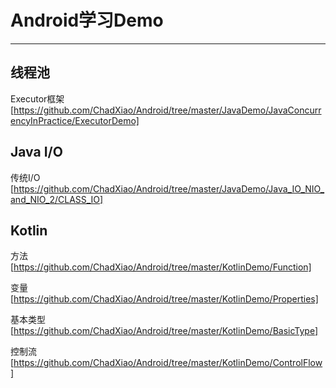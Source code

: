 # Android学习Demo

------

## 线程池 ##

Executor框架 [https://github.com/ChadXiao/Android/tree/master/JavaDemo/JavaConcurrencyInPractice/ExecutorDemo]

## Java I/O ##

传统I/O [https://github.com/ChadXiao/Android/tree/master/JavaDemo/Java_IO_NIO_and_NIO_2/CLASS_IO]

## Kotlin ##

方法 [https://github.com/ChadXiao/Android/tree/master/KotlinDemo/Function]


变量 [https://github.com/ChadXiao/Android/tree/master/KotlinDemo/Properties]


基本类型[https://github.com/ChadXiao/Android/tree/master/KotlinDemo/BasicType]


控制流[https://github.com/ChadXiao/Android/tree/master/KotlinDemo/ControlFlow]